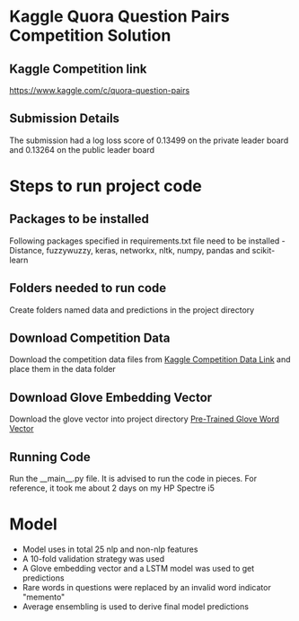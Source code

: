 # Kaggle Quora Question Pairs Competition Solution

## Kaggle Competition link

https://www.kaggle.com/c/quora-question-pairs

## Submission Details

The submission had a log loss score of 0.13499 on the private leader board 
and 0.13264 on the public leader board

# Steps to run project code

## Packages to be installed

Following packages specified in requirements.txt file need to be installed - 
Distance,
fuzzywuzzy, 
keras, 
networkx, 
nltk, 
numpy, 
pandas and 
scikit-learn

## Folders needed to run code

Create folders named data and predictions in the project directory

## Download Competition Data

Download the competition data files from [Kaggle Competition Data Link](https://www.kaggle.com/c/quora-question-pairs/data) and place them in the data folder

## Download Glove Embedding Vector

Download the glove vector into project directory [Pre-Trained Glove Word Vector](https://nlp.stanford.edu/projects/glove)
 
## Running Code

Run the \_\_main__.py file. It is advised to run the code in pieces. For reference, it took me about 2 days on my HP Spectre i5

# Model

- Model uses in total 25 nlp and non-nlp features
- A 10-fold validation strategy was used
- A Glove embedding vector and a LSTM model was used to get predictions
- Rare words in questions were replaced by an invalid word indicator "memento"
- Average ensembling is used to derive final model predictions